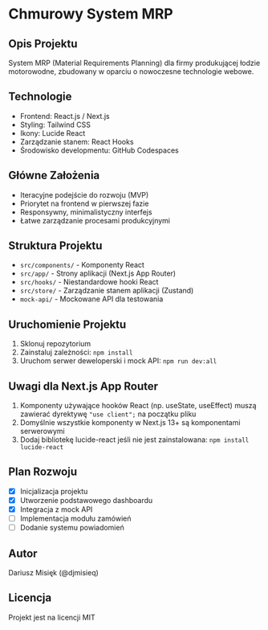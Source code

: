 # Chmurowy System MRP

## Opis Projektu
System MRP (Material Requirements Planning) dla firmy produkującej łodzie motorowodne, zbudowany w oparciu o nowoczesne technologie webowe.

## Technologie
- Frontend: React.js / Next.js
- Styling: Tailwind CSS
- Ikony: Lucide React
- Zarządzanie stanem: React Hooks
- Środowisko developmentu: GitHub Codespaces

## Główne Założenia
- Iteracyjne podejście do rozwoju (MVP)
- Priorytet na frontend w pierwszej fazie
- Responsywny, minimalistyczny interfejs
- Łatwe zarządzanie procesami produkcyjnymi

## Struktura Projektu
- `src/components/` - Komponenty React
- `src/app/` - Strony aplikacji (Next.js App Router)
- `src/hooks/` - Niestandardowe hooki React
- `src/store/` - Zarządzanie stanem aplikacji (Zustand)
- `mock-api/` - Mockowane API dla testowania

## Uruchomienie Projektu
1. Sklonuj repozytorium
2. Zainstaluj zależności: `npm install`
3. Uruchom serwer deweloperski i mock API: `npm run dev:all`

## Uwagi dla Next.js App Router
1. Komponenty używające hooków React (np. useState, useEffect) muszą zawierać dyrektywę `"use client";` na początku pliku
2. Domyślnie wszystkie komponenty w Next.js 13+ są komponentami serwerowymi
3. Dodaj bibliotekę lucide-react jeśli nie jest zainstalowana: `npm install lucide-react`

## Plan Rozwoju
- [x] Inicjalizacja projektu
- [x] Utworzenie podstawowego dashboardu
- [x] Integracja z mock API
- [ ] Implementacja modułu zamówień
- [ ] Dodanie systemu powiadomień

## Autor
Dariusz Misięk (@djmisieq)

## Licencja
Projekt jest na licencji MIT
